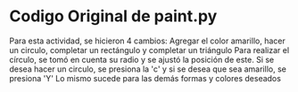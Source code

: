 # Codigo Original de paint.py
Para esta actividad, se hicieron 4 cambios: Agregar el color amarillo, hacer un circulo, completar un rectángulo y completar un triángulo
Para realizar el círculo, se tomó en cuenta su radio y se ajustó la posición de este. 
Si se desea hacer un circulo, se presiona la 'c' y si se desea que sea amarillo, se presiona 'Y'
Lo mismo sucede para las demás formas y colores deseados
